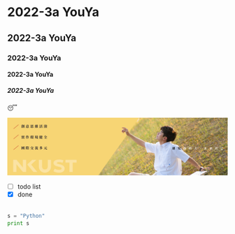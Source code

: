 # 2022-3a YouYa
## 2022-3a YouYa
### 2022-3a YouYa
#### 2022-3a YouYa
##### 2022-3a YouYa

😴

![NKUST](nkust.jpg "nkust")

- [ ] todo list
- [x] done

```python

s = "Python"
print s

```


